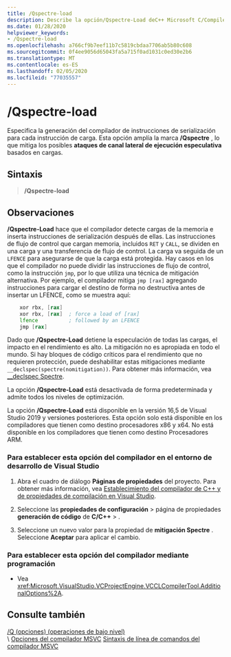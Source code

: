 ```yaml
---
title: /Qspectre-load
description: Describe la opción/Qspectre-Load deC++ Microsoft C/Compiler (MSVC).
ms.date: 01/28/2020
helpviewer_keywords:
- /Qspectre-load
ms.openlocfilehash: a766cf9b7eef11b7c5819cbdaa7706ab5b80c608
ms.sourcegitcommit: 0f4ee9056d65043fa5a715f0ad1031c0ed30e2b6
ms.translationtype: MT
ms.contentlocale: es-ES
ms.lasthandoff: 02/05/2020
ms.locfileid: "77035557"
---
```

# <a name="qspectre-load"></a>/Qspectre-load

Especifica la generación del compilador de instrucciones de serialización para cada instrucción de carga. Esta opción amplía la marca **/Qspectre** , lo que mitiga los posibles **ataques de canal lateral de ejecución especulativa** basados en cargas.

## <a name="syntax"></a>Sintaxis

> **/Qspectre-load**

## <a name="remarks"></a>Observaciones

**/Qspectre-Load** hace que el compilador detecte cargas de la memoria e inserta instrucciones de serialización después de ellas. Las instrucciones de flujo de control que cargan memoria, incluidos `RET` y `CALL`, se dividen en una carga y una transferencia de flujo de control. La carga va seguida de un `LFENCE` para asegurarse de que la carga está protegida. Hay casos en los que el compilador no puede dividir las instrucciones de flujo de control, como la instrucción `jmp`, por lo que utiliza una técnica de mitigación alternativa. Por ejemplo, el compilador mitiga `jmp [rax]` agregando instrucciones para cargar el destino de forma no destructiva antes de insertar un LFENCE, como se muestra aquí:

```asm
    xor rbx, [rax]
    xor rbx, [rax]  ; force a load of [rax]
    lfence          ; followed by an LFENCE
    jmp [rax]
```

Dado que **/Qspectre-Load** detiene la especulación de todas las cargas, el impacto en el rendimiento es alto. La mitigación no es apropiada en todo el mundo. Si hay bloques de código críticos para el rendimiento que no requieren protección, puede deshabilitar estas mitigaciones mediante `__declspec(spectre(nomitigation))`. Para obtener más información, vea [__declspec Spectre](../../cpp/spectre.md).

La opción **/Qspectre-Load** está desactivada de forma predeterminada y admite todos los niveles de optimización.

La opción **/Qspectre-Load** está disponible en la versión 16,5 de Visual Studio 2019 y versiones posteriores. Esta opción solo está disponible en los compiladores que tienen como destino procesadores x86 y x64. No está disponible en los compiladores que tienen como destino Procesadores ARM.

### <a name="to-set-this-compiler-option-in-the-visual-studio-development-environment"></a>Para establecer esta opción del compilador en el entorno de desarrollo de Visual Studio

1. Abra el cuadro de diálogo **Páginas de propiedades** del proyecto. Para obtener más información, vea [Establecimiento del compilador de C++ y de propiedades de compilación en Visual Studio](../working-with-project-properties.md).

2. Seleccione las **propiedades de configuración** > página de propiedades **generación de código** de **C/C++**  > .

3. Seleccione un nuevo valor para la propiedad de **mitigación Spectre** . Seleccione **Aceptar** para aplicar el cambio.

### <a name="to-set-this-compiler-option-programmatically"></a>Para establecer esta opción del compilador mediante programación

- Vea <xref:Microsoft.VisualStudio.VCProjectEngine.VCCLCompilerTool.AdditionalOptions%2A>.

## <a name="see-also"></a>Consulte también

[/Q (opciones) (operaciones de bajo nivel)](q-options-low-level-operations.md)\
\ [Opciones del compilador MSVC](compiler-options.md)
[Sintaxis de línea de comandos del compilador MSVC](compiler-command-line-syntax.md)
